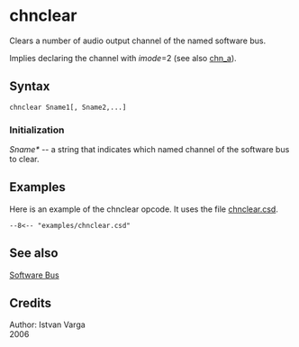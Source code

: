 <!--
id:chnclear
category:Signal I/O:Software Bus
-->
# chnclear
Clears a number of audio output channel of the named software bus.

Implies declaring the channel with _imode_=2 (see also [chn_a](../../opcodes/chn)).

## Syntax
``` csound-orc
chnclear Sname1[, Sname2,...]
```

### Initialization

_Sname*_ -- a string that indicates which named channel of the software bus to clear.

## Examples

Here is an example of the chnclear opcode. It uses the file [chnclear.csd](../../examples/chnclear.csd).

``` csound-csd title="Example of the chnclear opcode." linenums="1"
--8<-- "examples/chnclear.csd"
```

## See also

[Software Bus](../../sigio/softbus)

## Credits

Author: Istvan Varga<br>
2006<br>
